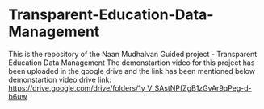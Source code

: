 # Transparent-Education-Data-Management
This is the repository of the Naan Mudhalvan Guided project - Transparent Education Data Management
The demonstartion video for this project has been uploaded in the google drive and the link has been mentioned below
demonstartion video drive link: https://drive.google.com/drive/folders/1y_V_SAstNPfZgB1zGvAr9qPeg-d-b6uw
